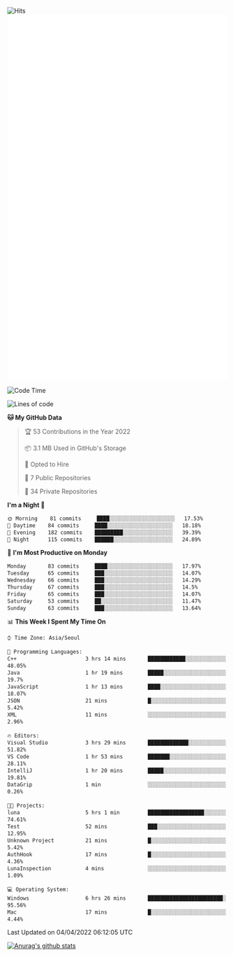 ![Hits](https://hits.seeyoufarm.com/api/count/incr/badge.svg?url=https%3A%2F%2Fgithub.com%2Fkokose1234&count_bg=%2379C83D&title_bg=%23555555&icon=apple.svg&icon_color=%23E7E7E7&title=hits&edge_flat=false)
<br/>
![Metrics](https://github.com/kokose1234/kokose1234/blob/main/github-metrics.svg)

<!--START_SECTION:waka-->
![Code Time](http://img.shields.io/badge/Code%20Time-613%20hrs%2029%20mins-blue)

![Lines of code](https://img.shields.io/badge/From%20Hello%20World%20I%27ve%20Written-2%20Million%20lines%20of%20code-blue)

**🐱 My GitHub Data** 

> 🏆 53 Contributions in the Year 2022
 > 
> 📦 3.1 MB Used in GitHub's Storage 
 > 
> 💼 Opted to Hire
 > 
> 📜 7 Public Repositories 
 > 
> 🔑 34 Private Repositories  
 > 
**I'm a Night 🦉** 

```text
🌞 Morning    81 commits     ████░░░░░░░░░░░░░░░░░░░░░   17.53% 
🌆 Daytime    84 commits     ████░░░░░░░░░░░░░░░░░░░░░   18.18% 
🌃 Evening    182 commits    █████████░░░░░░░░░░░░░░░░   39.39% 
🌙 Night      115 commits    ██████░░░░░░░░░░░░░░░░░░░   24.89%

```
📅 **I'm Most Productive on Monday** 

```text
Monday       83 commits     ████░░░░░░░░░░░░░░░░░░░░░   17.97% 
Tuesday      65 commits     ███░░░░░░░░░░░░░░░░░░░░░░   14.07% 
Wednesday    66 commits     ███░░░░░░░░░░░░░░░░░░░░░░   14.29% 
Thursday     67 commits     ███░░░░░░░░░░░░░░░░░░░░░░   14.5% 
Friday       65 commits     ███░░░░░░░░░░░░░░░░░░░░░░   14.07% 
Saturday     53 commits     ██░░░░░░░░░░░░░░░░░░░░░░░   11.47% 
Sunday       63 commits     ███░░░░░░░░░░░░░░░░░░░░░░   13.64%

```


📊 **This Week I Spent My Time On** 

```text
⌚︎ Time Zone: Asia/Seoul

💬 Programming Languages: 
C++                      3 hrs 14 mins       ████████████░░░░░░░░░░░░░   48.05% 
Java                     1 hr 19 mins        █████░░░░░░░░░░░░░░░░░░░░   19.7% 
JavaScript               1 hr 13 mins        ████░░░░░░░░░░░░░░░░░░░░░   18.07% 
JSON                     21 mins             █░░░░░░░░░░░░░░░░░░░░░░░░   5.42% 
XML                      11 mins             ░░░░░░░░░░░░░░░░░░░░░░░░░   2.96%

🔥 Editors: 
Visual Studio            3 hrs 29 mins       █████████████░░░░░░░░░░░░   51.82% 
VS Code                  1 hr 53 mins        ███████░░░░░░░░░░░░░░░░░░   28.11% 
IntelliJ                 1 hr 20 mins        █████░░░░░░░░░░░░░░░░░░░░   19.81% 
DataGrip                 1 min               ░░░░░░░░░░░░░░░░░░░░░░░░░   0.26%

🐱‍💻 Projects: 
luna                     5 hrs 1 min         ██████████████████░░░░░░░   74.61% 
Test                     52 mins             ███░░░░░░░░░░░░░░░░░░░░░░   12.95% 
Unknown Project          21 mins             █░░░░░░░░░░░░░░░░░░░░░░░░   5.42% 
AuthHook                 17 mins             █░░░░░░░░░░░░░░░░░░░░░░░░   4.36% 
LunaInspection           4 mins              ░░░░░░░░░░░░░░░░░░░░░░░░░   1.09%

💻 Operating System: 
Windows                  6 hrs 26 mins       ████████████████████████░   95.56% 
Mac                      17 mins             █░░░░░░░░░░░░░░░░░░░░░░░░   4.44%

```


 Last Updated on 04/04/2022 06:12:05 UTC
<!--END_SECTION:waka-->

[![Anurag's github stats](https://github-readme-stats.vercel.app/api?username=kokose1234&theme=dracula)](https://github.com/anuraghazra/github-readme-stats)



	
